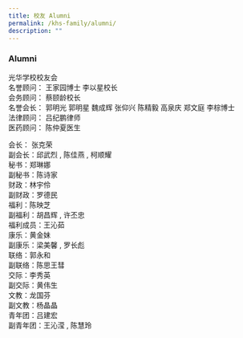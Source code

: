 ```yaml
---
title: 校友 Alumni
permalink: /khs-family/alumni/
description: ""
---
```

### Alumni

光华学校校友会<br>
名誉顾问： 王家园博士 李以星校长<br>
会务顾问： 蔡颐龄校长<br>
名誉会长： 郭明光 郭明星 魏成辉 张仰兴 陈精毅 高泉庆 郑文庭 李棕博士<br>
法律顾问： 吕纪鹏律师<br>
医药顾问： 陈仲夏医生

会长： 张克荣 <br>
副会长：邱武烈 , 陈佳燕 , 柯顺耀 <br>
秘书：郑琳娜 <br>
副秘书：陈诗家 <br>
财政：林宇伶 <br>
副财政：罗德民 <br>
福利：陈映芝 <br>
副福利：胡昌辉 , 许丕忠 <br>
福利成员：王沁茹 <br>
康乐：黄金妹 <br>
副康乐：梁美馨 , 罗长彪 <br>
联络：郭永和 <br>
副联络：陈思王彗 <br>
交际：李秀英 <br>
副交际：黄伟生 <br>
文教：龙国芬 <br>
副文教：杨晶晶 <br>
青年团：吕建宏  <br>
副青年团：王沁滢  , 陈慧玲 <br>
